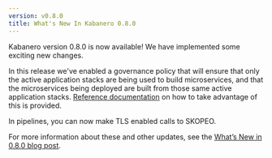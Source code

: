 ```yaml
---
version: v0.8.0
title: What's New In Kabanero 0.8.0
---
```


Kabanero version 0.8.0 is now available! We have implemented some exciting new changes.

In this release we've enabled a governance policy that will ensure that only the active application stacks are being used to build microservices, and that the microservices being deployed are built from those same active application stacks. [Reference documentation](/docs/ref/general/reference/semver-governance.html) on how to take advantage of this is provided.

In pipelines, you can now make TLS enabled calls to SKOPEO.

For more information about these and other updates, see the [What’s New in 0.8.0 blog post](/blog/2020/04/17/WhatsNew080.html).
